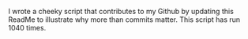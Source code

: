 I wrote a cheeky script that contributes to my Github by updating this ReadMe to illustrate why more than commits matter. This script has run 1040 times.